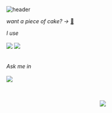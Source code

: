 ![header](https://capsule-render.vercel.app/api?type=transparent&color=000000&height=150&section=header&text=Cookie%20Yoon&fontSize=70&fontColor=e3dbeb)

<p align="center">
 
 <i>want a piece of cake? → </i>
 <a href = "https://cookie-yoon.github.io" target = "_blank">🍰</a>
 
 <i>I use </i><br><br>
  <a href = "python"><img src = "https://img.shields.io/badge/-Python-3776AB?logo=python&logoColor=FFD43B&style=for-the-badge"></a>
  <a href = "C"><img src = "https://img.shields.io/badge/-C-grey?logo=C&logoColor=A8B9CC&style=for-the-badge"></a>
  <br><br><br>
 <i>Ask me in </i><br><br>
  <a href = "mailto:my.cookie.yoon@gmail.com" target = "_blank"><img src = "https://img.shields.io/badge/-my.cookie.yoon@gmail.com-EA4335?logo=Gmail&logoColor=white&style=for-the-badge"></a>
</p>
<br><br>
<div align="center">
    <img src="https://github-readme-stats.vercel.app/api?username=cookie-yoon&show_icons=true&theme=vue">
</div>

<!--
**cookie-yoon/cookie-yoon** is a ✨ _special_ ✨ repository because its `README.md` (this file) appears on your GitHub profile.

Here are some ideas to get you started:

- 🔭 I’m currently working on ...
- 🌱 I’m currently learning ...
- 👯 I’m looking to collaborate on ...
- 🤔 I’m looking for help with ...
- 💬 Ask me about ...
- 📫 How to reach me: ...
- 😄 Pronouns: ...
- ⚡ Fun fact: ...
-->
